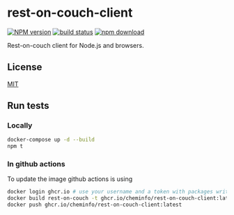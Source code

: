 # rest-on-couch-client

[![NPM version][npm-image]][npm-url]
[![build status][ci-image]][ci-url]
[![npm download][download-image]][download-url]

Rest-on-couch client for Node.js and browsers.

## License

[MIT](./LICENSE)

[npm-image]: https://img.shields.io/npm/v/rest-on-couch-client.svg
[npm-url]: https://npmjs.org/package/rest-on-couch-client
[ci-image]: https://github.com/cheminfo/rest-on-couch-client/workflows/Node.js%20CI/badge.svg?branch=master
[ci-url]: https://github.com/cheminfo/rest-on-couch-client/actions?query=workflow%3A%22Node.js+CI%22
[download-image]: https://img.shields.io/npm/dm/rest-on-couch-client.svg
[download-url]: https://npmjs.org/package/rest-on-couch-client

## Run tests

### Locally

```bash
docker-compose up -d --build
npm t
```

### In github actions

To update the image github actions is using

```bash
docker login ghcr.io # use your username and a token with packages write access
docker build rest-on-couch -t ghcr.io/cheminfo/rest-on-couch-client:latest
docker push ghcr.io/cheminfo/rest-on-couch-client:latest
```
